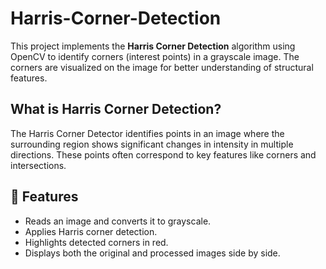 # Harris-Corner-Detection

This project implements the **Harris Corner Detection** algorithm using OpenCV to identify corners (interest points) in a grayscale image. The corners are visualized on the image for better understanding of structural features.

## What is Harris Corner Detection?

The Harris Corner Detector identifies points in an image where the surrounding region shows significant changes in intensity in multiple directions. These points often correspond to key features like corners and intersections.

## 🎯 Features
- Reads an image and converts it to grayscale.
- Applies Harris corner detection.
- Highlights detected corners in red.
- Displays both the original and processed images side by side.
